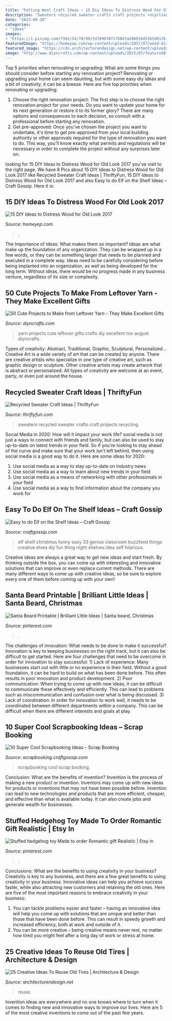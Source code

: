 ```yaml
---
title: "Felting Wool Craft Ideas ~ 15 Diy Ideas To Distress Wood For Old Look 2017"
description: "Sweaters recycled sweater crafts craft projects recycling"
date: "2023-09-30"
categories:
- "ideas"
images:
- "https://i.pinimg.com/736x/5d/78/99/5d7899787176847a286910d53b5d017b.jpg"
featuredImage: "https://homeyep.com/wp-content/uploads/2017/07/wood-distressing/4-wood-distressing-diy-ideas-tutorials.jpg"
featured_image: "https://cdn.architecturendesign.net/wp-content/uploads/2014/12/AD-OldTires1.jpg"
image: "http://www.diyncrafts.com/wp-content/uploads/2015/07/featured8.jpg"
---
```



Top 5 priorities when renovating or upgrading: What are some things you should consider before starting any renovation project?
Renovating or upgrading your home can seem daunting, but with some easy diy ideas and a bit of creativity, it can be a breeze. Here are five top priorities when renovating or upgrading: 
1. Choose the right renovation project: The first step is to choose the right renovation project for your needs. Do you want to update your home for its next generation or restore it to its former glory? There are many options and consequences to each decision, so consult with a professional before starting any renovation. 
2. Get pre-approved: Once you've chosen the project you want to undertake, it's time to get pre-approved from your local building authority or other approvals required for the type of renovation you want to do. This way, you'll know exactly what permits and regulations will be necessary in order to complete the project without any surprises later on.

	

		
looking for 15 DIY Ideas to Distress Wood for Old Look 2017 you've visit to the right page. We have 8 Pics about 15 DIY Ideas to Distress Wood for Old Look 2017 like Recycled Sweater Craft Ideas | ThriftyFun, 15 DIY Ideas to Distress Wood for Old Look 2017 and also Easy to do Elf on the Shelf Ideas – Craft Gossip. Here it is:
		
    
## 15 DIY Ideas To Distress Wood For Old Look 2017

<img loading=lazy src="https://homeyep.com/wp-content/uploads/2017/07/wood-distressing/4-wood-distressing-diy-ideas-tutorials.jpg" onerror="this.onerror=null;this.src='https://tse2.mm.bing.net/th?id=OIP.QAxbOitPbJaVwvhpRAidpwHaLE&amp;pid=15.1';" alt="15 DIY Ideas to Distress Wood for Old Look 2017">

_Source: homeyep.com_

>. 

	

The Importance of Ideas: What makes them so important?
Ideas are what make up the foundation of any organization. They can be wrapped up in a few words, or they can be something larger that needs to be planned and executed in a complete way. Ideas need to be carefully considering before being implanted into an organization, as well as being developed for the long term. Without ideas, there would be no progress made in any business venture, regardless of its size or complexity.

    
## 50 Cute Projects To Make From Leftover Yarn - They Make Excellent Gifts

<img loading=lazy src="http://www.diyncrafts.com/wp-content/uploads/2015/07/featured8.jpg" onerror="this.onerror=null;this.src='https://tse1.mm.bing.net/th?id=OIP.oCUh6OjLap7OHrCHgEPDAwHaD4&amp;pid=15.1';" alt="50 Cute Projects to Make from Leftover Yarn - They Make Excellent Gifts">

_Source: diyncrafts.com_

>yarn projects cute leftover gifts crafts diy excellent too august diyncrafts. 

	

Types of creativity: Abstract, Traditional, Graphic, Sculptural, Personalized...
Creative Art is a wide variety of art that can be created by anyone. There are creative artists who specialize in one type of creative art, such as graphic design or sculpture. Other creative artists may create artwork that is abstract or personalized. All types of creativity are welcome at an event, party, or even just around the house.

    
## Recycled Sweater Craft Ideas | ThriftyFun

<img loading=lazy src="https://img.thrfun.com/img/012/732/old_sweaters_tx1.jpg" onerror="this.onerror=null;this.src='https://tse4.mm.bing.net/th?id=OIP.a8KwOztZDlqrj7oeohe6HAHaHa&amp;pid=15.1';" alt="Recycled Sweater Craft Ideas | ThriftyFun">

_Source: thriftyfun.com_

>sweaters recycled sweater crafts craft projects recycling. 

	

Social Media in 2020: How will it impact your work life?
social media is not just a ways to connect with friends and family, but can also be used to stay up-to-date on latest trends in your field. So if you're looking to stay ahead of the curve and make sure that your work isn't left behind, then using social media is a good way to do it. Here are some ideas for 2020: 
1. Use social media as a way to stay up-to-date on industry news 
2. Use social media as a way to learn about new trends in your field 
3. Use social media as a means of networking with other professionals in your field 
4. Use social media as a way to find information about the company you work for 

    
## Easy To Do Elf On The Shelf Ideas – Craft Gossip

<img loading=lazy src="https://i0.wp.com/craftgossip.com/files/2014/12/elf-on-shelf-ideas.jpg?fit=600%2C892" onerror="this.onerror=null;this.src='https://tse3.mm.bing.net/th?id=OIP.QpwZAmVGi6p55_QxUvKP_QHaLA&amp;pid=15.1';" alt="Easy to do Elf on the Shelf Ideas – Craft Gossip">

_Source: craftgossip.com_

>elf shelf christmas funny easy 33 genius classroom buzzfeed things creative elves diy fun thing night shelves idea self hilarious. 

	

Creative ideas are always a great way to get new ideas and start fresh. By thinking outside the box, you can come up with interesting and innovative solutions that can improve or even replace current methods. There are many different ways to come up with creative ideas, so be sure to explore every one of them before coming up with your own!

    
## Santa Beard Printable | Brilliant Little Ideas | Santa Beard, Christmas

<img loading=lazy src="https://i.pinimg.com/736x/5d/78/99/5d7899787176847a286910d53b5d017b.jpg" onerror="this.onerror=null;this.src='https://tse4.mm.bing.net/th?id=OIP.nepW2JK4KV5qYU0zAADnbwHaLG&amp;pid=15.1';" alt="Santa Beard Printable | Brilliant Little Ideas | Santa beard, Christmas">

_Source: pinterest.com_

>. 

	

The challenges of innovation: What needs to be done to make it successful?
Innovation is key to keeping businesses on the right track, but it can also be difficult to get started. Here are four challenges that need to be overcome in order for innovation to stay successful: 1) Lack of experience: Many businesses start out with little or no experience in their field. Without a good foundation, it can be hard to build on what has been done before. This often results in poor innovation and product development. 2) Poor communication: When trying to come up with new ideas, it can be difficult to communicate these effectively and efficiently. This can lead to problems such as miscommunication and confusion over what is being discussed. 3) Lack of coordination: In order for innovation to work well, it needs to be coordinated between different departments within a company. This can be difficult when there are different interests and goals at play.

    
## 10 Super Cool Scrapbooking Ideas – Scrap Booking

<img loading=lazy src="https://i0.wp.com/scrapbooking.craftgossip.com/files/2015/09/10-Really-Cool-Scrapbooking-Ideas1.jpg?fit=592%2C1000" onerror="this.onerror=null;this.src='https://tse3.mm.bing.net/th?id=OIP.5joBo3feNL8cz7sxNBeYWwHaMg&amp;pid=15.1';" alt="10 Super Cool Scrapbooking Ideas – Scrap Booking">

_Source: scrapbooking.craftgossip.com_

>scrapbooking cool scrap booking. 

	

Conclusion: What are the benefits of invention?
Invention is the process of making a new product or invention. Inventors may come up with new ideas for products or inventions that may not have been possible before. Invention can lead to new technologies and products that are more efficient, cheaper, and effective than what is available today. It can also create jobs and generate wealth for businesses.

    
## Stuffed Hedgehog Toy Made To Order Romantic Gift Realistic | Etsy In

<img loading=lazy src="https://i.pinimg.com/736x/ca/b7/ed/cab7edba04497ecb35d6c514875cfd2c.jpg" onerror="this.onerror=null;this.src='https://tse2.mm.bing.net/th?id=OIP.RJ0du_u1qu9qzkZ_WUOtkQHaHP&amp;pid=15.1';" alt="Stuffed hedgehog toy Made to order Romantic gift Realistic | Etsy in">

_Source: pinterest.com_

>. 

	

Conclusions: What are the benefits to using creativity in your business?
Creativity is key to any business, and there are a few great benefits to using creativity in your business. Innovative ideas can help you achieve success faster, while also attracting new customers and retaining the old ones. Here are five of the most important reasons to embrace creativity in your business: 

1. You can tackle problems easier and faster – having an innovative idea will help you come up with solutions that are unique and better than those that have been done before. This can result in speedy growth and increased efficiency, both at work and outside of it. 
2. You can be more creative – being creative means never rest, no matter how tired you might feel after a long day of work or stress at home.

    
## 25 Creative Ideas To Reuse Old Tires | Architecture &amp; Design

<img loading=lazy src="https://cdn.architecturendesign.net/wp-content/uploads/2014/12/AD-OldTires1.jpg" onerror="this.onerror=null;this.src='https://tse3.mm.bing.net/th?id=OIP.Bw0WjsjDzgdiFDS-I8CBwwHaKj&amp;pid=15.1';" alt="25 Creative Ideas To Reuse Old Tires | Architecture &amp; Design">

_Source: architecturendesign.net_

>reuse. 

	

Invention ideas are everywhere and no one knows where to turn when it comes to finding new and innovative ways to improve our lives. Here are 5 of the most creative inventions to come out of the past few years.

